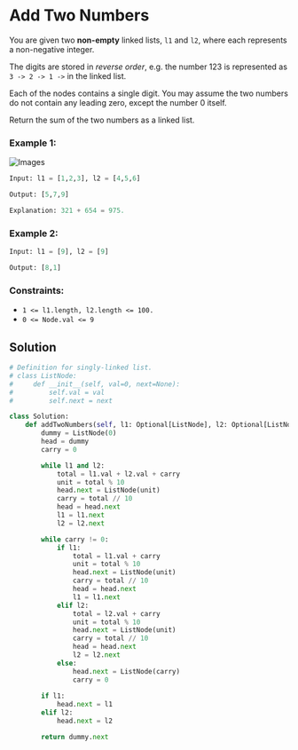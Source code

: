 # Add Two Numbers
You are given two **non-empty** linked lists, `l1` and `l2`, where each represents a non-negative integer.

The digits are stored in *reverse order*, e.g. the number 123 is represented as `3 -> 2 -> 1 ->` in the linked list.

Each of the nodes contains a single digit. You may assume the two numbers do not contain any leading zero, except the number 0 itself.

Return the sum of the two numbers as a linked list.

### Example 1:
 
![Images](/Linked_List/Images/public-5.avif)

```python
Input: l1 = [1,2,3], l2 = [4,5,6]

Output: [5,7,9]

Explanation: 321 + 654 = 975.
```

### Example 2:
```python
Input: l1 = [9], l2 = [9]

Output: [8,1]
```

### Constraints:
- `1 <= l1.length, l2.length <= 100.`
- `0 <= Node.val <= 9`

## Solution
```python
# Definition for singly-linked list.
# class ListNode:
#     def __init__(self, val=0, next=None):
#         self.val = val
#         self.next = next

class Solution:
    def addTwoNumbers(self, l1: Optional[ListNode], l2: Optional[ListNode]) -> Optional[ListNode]:
        dummy = ListNode(0)
        head = dummy
        carry = 0

        while l1 and l2:
            total = l1.val + l2.val + carry
            unit = total % 10
            head.next = ListNode(unit)
            carry = total // 10
            head = head.next
            l1 = l1.next
            l2 = l2.next

        while carry != 0:
            if l1:
                total = l1.val + carry
                unit = total % 10
                head.next = ListNode(unit)
                carry = total // 10
                head = head.next
                l1 = l1.next
            elif l2:
                total = l2.val + carry
                unit = total % 10
                head.next = ListNode(unit)
                carry = total // 10
                head = head.next
                l2 = l2.next
            else:
                head.next = ListNode(carry)
                carry = 0
        
        if l1:
            head.next = l1
        elif l2:
            head.next = l2

        return dummy.next
```